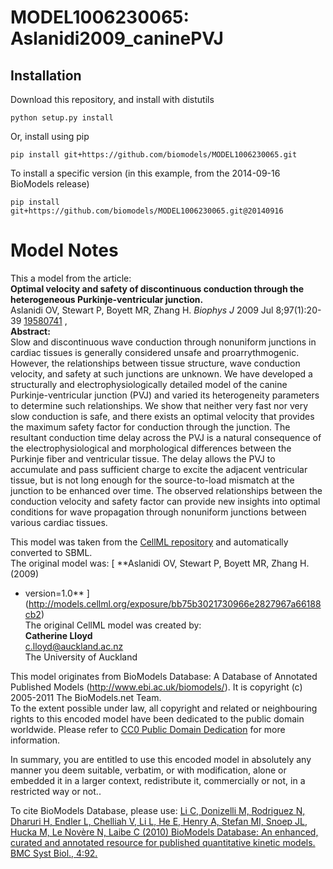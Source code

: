 # MODEL1006230065: Aslanidi2009_caninePVJ

## Installation

Download this repository, and install with distutils

`python setup.py install`

Or, install using pip

`pip install git+https://github.com/biomodels/MODEL1006230065.git`

To install a specific version (in this example, from the 2014-09-16 BioModels release)

`pip install git+https://github.com/biomodels/MODEL1006230065.git@20140916`


# Model Notes


This a model from the article:  
**Optimal velocity and safety of discontinuous conduction through the heterogeneous Purkinje-ventricular junction.**   
Aslanidi OV, Stewart P, Boyett MR, Zhang H. _Biophys J_ 2009 Jul 8;97(1):20-39
[19580741](http://www.ncbi.nlm.nih.gov/pubmed/19580741) ,  
**Abstract:**   
Slow and discontinuous wave conduction through nonuniform junctions in cardiac
tissues is generally considered unsafe and proarrythmogenic. However, the
relationships between tissue structure, wave conduction velocity, and safety
at such junctions are unknown. We have developed a structurally and
electrophysiologically detailed model of the canine Purkinje-ventricular
junction (PVJ) and varied its heterogeneity parameters to determine such
relationships. We show that neither very fast nor very slow conduction is
safe, and there exists an optimal velocity that provides the maximum safety
factor for conduction through the junction. The resultant conduction time
delay across the PVJ is a natural consequence of the electrophysiological and
morphological differences between the Purkinje fiber and ventricular tissue.
The delay allows the PVJ to accumulate and pass sufficient charge to excite
the adjacent ventricular tissue, but is not long enough for the source-to-load
mismatch at the junction to be enhanced over time. The observed relationships
between the conduction velocity and safety factor can provide new insights
into optimal conditions for wave propagation through nonuniform junctions
between various cardiac tissues.

This model was taken from the [CellML
repository](http://www.cellml.org/models) and automatically converted to SBML.  
The original model was: [ **Aslanidi OV, Stewart P, Boyett MR, Zhang H. (2009)
- version=1.0**
](http://models.cellml.org/exposure/bb75b3021730966e2827967a66188cb2)  
The original CellML model was created by:  
**Catherine Lloyd**   
c.lloyd@auckland.ac.nz  
The University of Auckland  

This model originates from BioModels Database: A Database of Annotated
Published Models (http://www.ebi.ac.uk/biomodels/). It is copyright (c)
2005-2011 The BioModels.net Team.  
To the extent possible under law, all copyright and related or neighbouring
rights to this encoded model have been dedicated to the public domain
worldwide. Please refer to [CC0 Public Domain
Dedication](http://creativecommons.org/publicdomain/zero/1.0/) for more
information.

In summary, you are entitled to use this encoded model in absolutely any
manner you deem suitable, verbatim, or with modification, alone or embedded it
in a larger context, redistribute it, commercially or not, in a restricted way
or not..  
  
To cite BioModels Database, please use: [Li C, Donizelli M, Rodriguez N,
Dharuri H, Endler L, Chelliah V, Li L, He E, Henry A, Stefan MI, Snoep JL,
Hucka M, Le Novère N, Laibe C (2010) BioModels Database: An enhanced, curated
and annotated resource for published quantitative kinetic models. BMC Syst
Biol., 4:92.](http://www.ncbi.nlm.nih.gov/pubmed/20587024)


